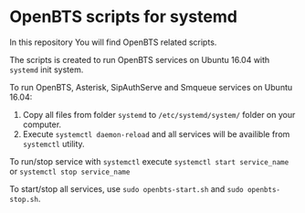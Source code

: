 # OpenBTS scripts for systemd
In this repository You will find OpenBTS related scripts.

The scripts is created to run OpenBTS services on Ubuntu 16.04 with ```systemd``` init system.

To run OpenBTS, Asterisk, SipAuthServe and Smqueue services on Ubuntu 16.04:
1. Copy all files from folder `systemd` to ```/etc/systemd/system/``` folder on your computer.
2. Execute ```systemctl daemon-reload``` and all services will be availible from ```systemctl``` utility.

To run/stop service with ```systemctl``` execute ```systemctl start service_name``` or ```systemctl stop service_name```

To start/stop all services, use ```sudo openbts-start.sh``` and ```sudo openbts-stop.sh```.
